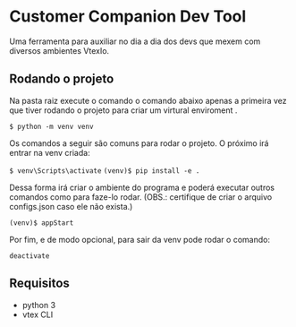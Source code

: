 # Customer Companion Dev Tool

Uma ferramenta para auxiliar no dia a dia dos devs que mexem com diversos ambientes VtexIo.

## Rodando o projeto

Na pasta raiz execute o comando o comando abaixo apenas a primeira vez que tiver rodando o projeto para criar um virtural enviroment .

`$ python -m venv venv`

Os comandos a seguir são comuns para rodar o projeto. O próximo irá entrar na venv criada:

`$ venv\Scripts\activate`
`(venv)$ pip install -e .`

Dessa forma irá criar o ambiente do programa e poderá executar outros comandos como para faze-lo rodar. (OBS.: certifique de criar o arquivo configs.json caso ele não exista.)

`(venv)$ appStart`

Por fim, e de modo opcional, para sair da venv pode rodar o comando:

`deactivate`

## Requisitos

- python 3
- vtex CLI
